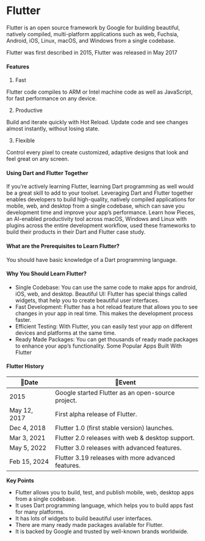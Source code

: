 # Flutter

Flutter is an open source framework by Google for building beautiful, natively compiled, multi-platform applications such as web, Fuchsia, Android, iOS, Linux, macOS, and Windows from a single codebase.

Flutter was first described in 2015, Flutter was released in May 2017


#### Features
1. Fast

Flutter code compiles to ARM or Intel machine code as well as JavaScript, for fast performance on any device.

2. Productive

Build and iterate quickly with Hot Reload. Update code and see changes almost instantly, without losing state.

3. Flexible

Control every pixel to create customized, adaptive designs that look and feel great on any screen.


#### Using Dart and Flutter Together
If you’re actively learning Flutter, learning Dart programming as well would be a great skill to add to your toolset. Leveraging Dart and Flutter together enables developers to build high-quality, natively compiled applications for mobile, web, and desktop from a single codebase, which can save you development time and improve your app’s performance. Learn how Pieces, an AI-enabled productivity tool across macOS, Windows and Linux with plugins across the entire development workflow, used these frameworks to build their products in their Dart and Flutter case study.

#### What are the Prerequisites to Learn Flutter?

You should have basic knowledge of a Dart programming language.


#### Why You Should Learn Flutter?

- Single Codebase: You can use the same code to make apps for android, iOS, web, and desktop.
Beautiful UI: Flutter has special things called widgets, that help you to create beautiful user interfaces.
- Fast Development: Flutter has a hot reload feature that allows you to see changes in your app in real time. This makes the development process faster.
- Efficient Testing: With Flutter, you can easily test your app on different devices and platforms at the same time.
- Ready Made Packages: You can get thousands of ready made packages to enhance your app’s functionality.
Some Popular Apps Built With Flutter

#### Flutter History

| 📅Date |	🎉Event |
| --- | --- |
| 2015	| Google started Flutter as an open-source project. |
| May 12, 2017	| First alpha release of Flutter. |
| Dec 4, 2018	| Flutter 1.0 (first stable version) launches. |
| Mar 3, 2021	| Flutter 2.0 releases with web & desktop support. |
| May 5, 2022	| Flutter 3.0 releases with advanced features. |
| Feb 15, 2024	| Flutter 3.19 releases with more advanced features. |

**Key Points**

- Flutter allows you to build, test, and publish mobile, web, desktop apps from a single codebase.
- It uses Dart programming language, which helps you to build apps fast for many platforms.
- It has lots of widgets to build beautiful user interfaces.
- There are many ready made packages available for Flutter.
- It is backed by Google and trusted by well-known brands worldwide.